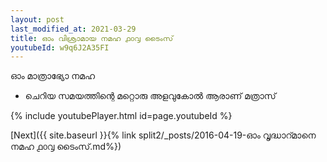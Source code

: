 ```yaml
---
layout: post
last_modified_at: 2021-03-29
title: ഓം വിശ്രാമായ നമഹ ൧൦൮ ടൈംസ്
youtubeId: w9q6J2A35FI
---
```

 
 
 ഓം മാത്രാഭ്യോ നമഹ 
 
 -  ചെറിയ സമയത്തിന്റെ മറ്റൊരു അളവുകോൽ ആരാണ് മത്രാസ് 
 
  
 
  
 
 
 
 
 
 


{% include youtubePlayer.html id=page.youtubeId %}
 
[Next]({{ site.baseurl }}{% link  split2/_posts/2016-04-19-ഓം വൃദ്ധാറ്മാനെ നമഹ ൧൦൮ ടൈംസ്.md%})
 
